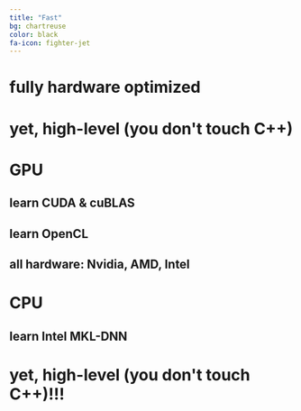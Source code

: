 ```yaml
---
title: "Fast"
bg: chartreuse
color: black
fa-icon: fighter-jet
---
```


# fully hardware optimized

# yet, high-level (you don't touch C++)

# GPU

## learn CUDA & cuBLAS
## learn OpenCL
## all hardware: Nvidia, AMD, Intel

# CPU

## learn Intel MKL-DNN

# yet, high-level (you don't touch C++)!!!
